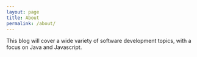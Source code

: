 ```yaml
---
layout: page
title: About
permalink: /about/
---
```


This blog will cover a wide variety of software development topics, with a focus on Java and Javascript.
